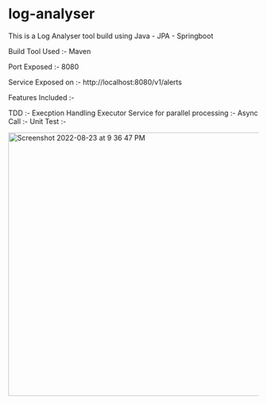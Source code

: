# log-analyser

This is a Log Analyser tool build using Java - JPA - Springboot 

Build Tool Used :- Maven 

Port Exposed :- 8080

Service Exposed on :- http://localhost:8080/v1/alerts

Features Included :-

TDD :-
Execption Handling 
Executor Service for parallel processing :- 
Async Call :-
Unit Test :-

<img width="530" alt="Screenshot 2022-08-23 at 9 36 47 PM" src="https://user-images.githubusercontent.com/56405921/186334368-94763600-f4fe-40da-af88-62c02b5f7608.png">

